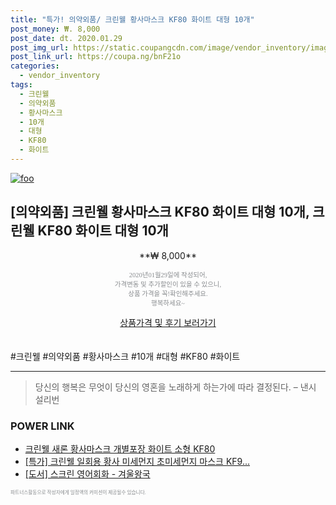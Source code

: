 ```yaml
--- 
title: "특가! 의약외품/ 크린웰 황사마스크 KF80 화이트 대형 10개" 
post_money: ₩. 8,000 
post_date: dt. 2020.01.29 
post_img_url: https://static.coupangcdn.com/image/vendor_inventory/images/2018/12/06/18/1/b9a1b6e9-96d4-4938-9fd3-402456de12dc.jpg 
post_link_url: https://coupa.ng/bnF21o 
categories: 
  - vendor_inventory 
tags: 
  - 크린웰 
  - 의약외품 
  - 황사마스크 
  - 10개 
  - 대형 
  - KF80 
  - 화이트 
--- 
```

[![foo](https://static.coupangcdn.com/image/vendor_inventory/images/2018/12/06/18/1/b9a1b6e9-96d4-4938-9fd3-402456de12dc.jpg)](https://coupa.ng/bnF21o) 

## [의약외품] 크린웰 황사마스크 KF80 화이트 대형 10개, 크린웰 KF80 화이트 대형 10개 
<p style="text-align: center;">**₩ 8,000**</p> 
<p style="text-align: center;"><span style="color: #898c8f; font-family: Georgia,Times,serif; font-size: 0.75em;">2020년01월29일에 작성되어, <br>가격변동 및 추가할인이 있을 수 있으니,<br> 상품 가격을 꼭!확인해주세요.<br>행복하세요~</span> 
</p>	 
<div markdown="0" style="text-align: center;"><a href="https://coupa.ng/bnF21o" class="btn btn--success">상품가격 및 후기 보러가기</a></div> 
<br><br> 
  #크린웰 #의약외품 #황사마스크 #10개 #대형 #KF80 #화이트 
<hr> 

> 당신의 행복은 무엇이 당신의 영혼을 노래하게 하는가에 따라 결정된다. – 낸시 설리번 


### POWER LINK

* <a href="https://blog.naver.com/fasyy4321/221789638542" target="_blank">크린웰 새론 황사마스크 개별포장 화이트 소형 KF80</a>
* <a href="https://blog.naver.com/sakai111/221788555581" target="_blank">[특가] 크린웰 일회용 황사 미세먼지 초미세먼지 마스크 KF9...</a>
* <a href="https://blog.naver.com/sakai111/221781140803" target="_blank">[도서] 스크린 영어회화 - 겨울왕국</a>

<span style="color: #898c8f; font-family: Georgia,Times,serif; font-size: 0.55em;">파트너스활동으로 작성자에게 일정액의 커미션이 제공될수 있습니다.</span> 
